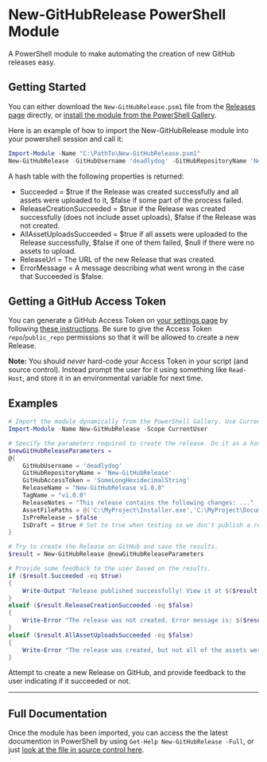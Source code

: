 # New-GitHubRelease PowerShell Module

A PowerShell module to make automating the creation of new GitHub releases easy.

## Getting Started

You can either download the `New-GitHubRelease.psm1` file from the [Releases page][GitHubRepoReleasesPage] directly, or [install the module from the PowerShell Gallery][PowerShellGalleryNuGetPackagePage].

Here is an example of how to import the New-GitHubRelease module into your powershell session and call it:

```PowerShell
Import-Module -Name "C:\PathTo\New-GitHubRelease.psm1"
New-GitHubRelease -GitHubUsername 'deadlydog' -GitHubRepositoryName 'New-GitHubRelease' -GitHubAccessToken 'SomeLongHexidecimalString' -TagName 'v1.0.0'
```

A hash table with the following properties is returned:

* Succeeded = $true if the Release was created successfully and all assets were uploaded to it, $false if some part of the process failed.
* ReleaseCreationSucceeded = $true if the Release was created successfully (does not include asset uploads), $false if the Release was not created.
* AllAssetUploadsSucceeded = $true if all assets were uploaded to the Release successfully, $false if one of them failed, $null if there were no assets to upload.
* ReleaseUrl = The URL of the new Release that was created.
* ErrorMessage = A message describing what went wrong in the case that Succeeded is $false.

## Getting a GitHub Access Token

You can generate a GitHub Access Token on [your settings page][GitHubPersonalAccessTokensUrl] by following [these instructions][GitHubTutorialOnCreatingAnAccessTokenUrl].
Be sure to give the Access Token `repo`/`public_repo` permissions so that it will be allowed to create a new Release.

**Note:** You should _never_ hard-code your Access Token in your script (and source control). Instead prompt the user for it using something like `Read-Host`, and store it in an environmental variable for next time.

## Examples

```PowerShell
# Import the module dynamically from the PowerShell Gallery. Use CurrentUser scope to avoid having to run as admin.
Import-Module -Name New-GitHubRelease -Scope CurrentUser

# Specify the parameters required to create the release. Do it as a hash table for easier readability.
$newGitHubReleaseParameters =
@{
    GitHubUsername = 'deadlydog'
    GitHubRepositoryName = 'New-GitHubRelease'
    GitHubAccessToken = 'SomeLongHexidecimalString'
    ReleaseName = "New-GitHubRelease v1.0.0"
    TagName = "v1.0.0"
    ReleaseNotes = "This release contains the following changes: ..."
    AssetFilePaths = @('C:\MyProject\Installer.exe','C:\MyProject\Documentation.md')
    IsPreRelease = $false
    IsDraft = $true	# Set to true when testing so we don't publish a real release (visible to everyone) by accident.
}

# Try to create the Release on GitHub and save the results.
$result = New-GitHubRelease @newGitHubReleaseParameters

# Provide some feedback to the user based on the results.
if ($result.Succeeded -eq $true)
{
    Write-Output "Release published successfully! View it at $($result.ReleaseUrl)"
}
elseif ($result.ReleaseCreationSucceeded -eq $false)
{
    Write-Error "The release was not created. Error message is: $($result.ErrorMessage)"
}
elseif ($result.AllAssetUploadsSucceeded -eq $false)
{
    Write-Error "The release was created, but not all of the assets were uploaded to it. View it at $($result.ReleaseUrl). Error message is: $($result.ErrorMessage)"
}
```

Attempt to create a new Release on GitHub, and provide feedback to the user indicating if it succeeded or not.

---


## Full Documentation

Once the module has been imported, you can access the the latest documention in PowerShell by using `Get-Help New-GitHubRelease -Full`, or just [look at the file in source control here][DocumentationInSourceControlFile].

[PowerShellGalleryNuGetPackagePage]:https://www.powershellgallery.com/packages/New-GitHubRelease/
[GitHubRepoReleasesPage]:https://github.com/deadlydog/New-GitHubRelease/releases
[DocumentationInSourceControlFile]:https://github.com/deadlydog/New-GitHubRelease/blob/master/src/New-GitHubRelease/New-GitHubRelease.psm1#L6
[GitHubPersonalAccessTokensUrl]:https://github.com/settings/tokens
[GitHubTutorialOnCreatingAnAccessTokenUrl]:https://help.github.com/articles/creating-a-personal-access-token-for-the-command-line/
